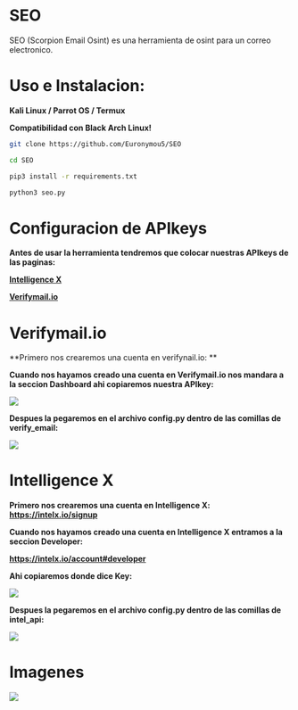 # SEO
SEO (Scorpion Email Osint) es una herramienta de osint para un correo electronico.

# Uso e Instalacion:
**Kali Linux / Parrot OS / Termux**

**Compatibilidad con Black Arch Linux!**
```bash
git clone https://github.com/Euronymou5/SEO
```
```bash
cd SEO
```
```bash
pip3 install -r requirements.txt
```
```bash
python3 seo.py
```

# Configuracion de APIkeys
**Antes de usar la herramienta tendremos que colocar nuestras APIkeys de las paginas:**

**[Intelligence X](https://intelx.io/)**

**[Verifymail.io](https://verifymail.io/)**

# Verifymail.io

**Primero nos crearemos una cuenta en verifynail.io: **

**Cuando nos hayamos creado una cuenta en Verifymail.io nos mandara a la seccion Dashboard ahi copiaremos nuestra APIkey:**

<img src="https://media.discordapp.net/attachments/995599976463859713/1007864227010195526/unknown.png?width=327&height=88">

**Despues la pegaremos en el archivo config.py dentro de las comillas de verify_email:**

<img src="https://media.discordapp.net/attachments/995599976463859713/1007865575176949870/unknown.png?width=227&height=43">

# Intelligence X

**Primero nos crearemos una cuenta en Intelligence X: https://intelx.io/signup**

**Cuando nos hayamos creado una cuenta en Intelligence X entramos a la seccion Developer:**

**https://intelx.io/account#developer**

**Ahi copiaremos donde dice Key:**

<img src="https://media.discordapp.net/attachments/995599976463859713/1007855445249101945/unknown.png?width=332&height=74">

**Despues la pegaremos en el archivo config.py dentro de las comillas de intel_api:**

<img src="https://media.discordapp.net/attachments/995599976463859713/1007866173272109106/unknown.png?width=206&height=41">

# Imagenes
<img src="https://media.discordapp.net/attachments/995599976463859713/1007571938736082985/unknown.png?width=395&height=365">
